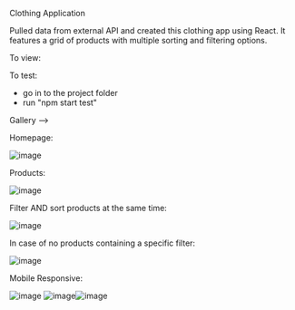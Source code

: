Clothing Application

Pulled data from external API and created this clothing app using React. It features a grid of products with multiple sorting and filtering options.

To view:

To test:
- go in to the project folder
- run "npm start test"

Gallery -->

Homepage:

![image](https://user-images.githubusercontent.com/56058518/135205188-6058d926-8662-4976-bbde-ddecc4870fd9.png)

Products:

![image](https://user-images.githubusercontent.com/56058518/135205328-12e4d628-aa33-4415-86e2-8efbba96cbd8.png)

Filter AND sort products at the same time:

![image](https://user-images.githubusercontent.com/56058518/135205391-79fdb94b-d2be-45e4-b98a-12bfd7b81755.png)

In case of no products containing a specific filter:

![image](https://user-images.githubusercontent.com/56058518/135205455-ba09e513-a551-4718-9e36-b99e78279bcc.png)

Mobile Responsive:

![image](https://user-images.githubusercontent.com/56058518/135205504-099323df-c118-4911-8c4f-d5f37333cc72.png) ![image](https://user-images.githubusercontent.com/56058518/135205557-ba0d3832-cece-47d2-9fc0-2a73724c7060.png)![image](https://user-images.githubusercontent.com/56058518/135205589-b1f8dc50-57b4-48a4-8c8b-2fd992c146f9.png)




